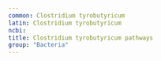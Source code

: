 ```yaml
---
common: Clostridium tyrobutyricum
latin: Clostridium tyrobutyricum
ncbi: 
title: Clostridium tyrobutyricum pathways
group: "Bacteria"
---
```

